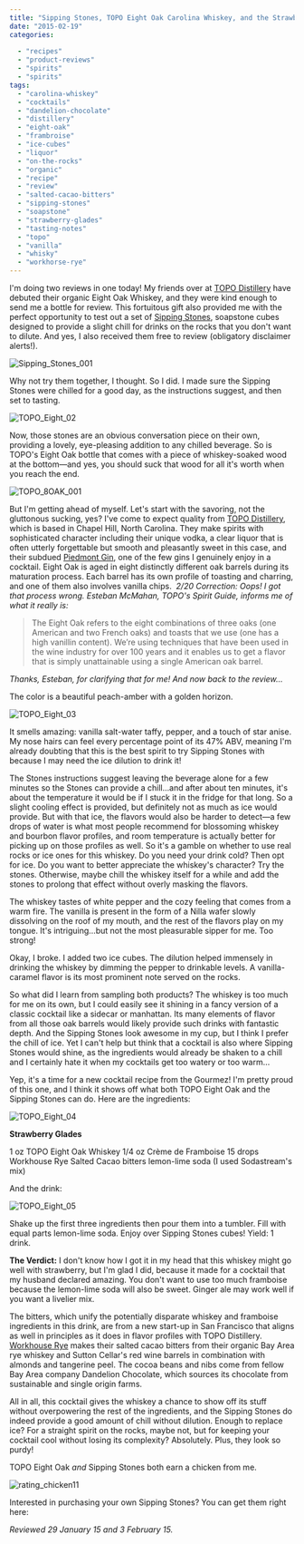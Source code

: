 ```yaml
---
title: "Sipping Stones, TOPO Eight Oak Carolina Whiskey, and the Strawberry Glades"
date: "2015-02-19"
categories: 
  
  - "recipes"
  - "product-reviews"
  - "spirits"
  - "spirits"
tags: 
  - "carolina-whiskey"
  - "cocktails"
  - "dandelion-chocolate"
  - "distillery"
  - "eight-oak"
  - "frambroise"
  - "ice-cubes"
  - "liquor"
  - "on-the-rocks"
  - "organic"
  - "recipe"
  - "review"
  - "salted-cacao-bitters"
  - "sipping-stones"
  - "soapstone"
  - "strawberry-glades"
  - "tasting-notes"
  - "topo"
  - "vanilla"
  - "whisky"
  - "workhorse-rye"
---
```


I'm doing two reviews in one today! My friends over at [TOPO Distillery](http://www.thegourmez.com/2013/06/bloggers-night-at-topo-distillery/) have debuted their organic Eight Oak Whiskey, and they were kind enough to send me a bottle for review. This fortuitous gift also provided me with the perfect opportunity to test out a set of [Sipping Stones](http://sippingstones.com/), soapstone cubes designed to provide a slight chill for drinks on the rocks that you don't want to dilute. And yes, I also received them free to review (obligatory disclaimer alerts!).

![Sipping_Stones_001](http://s3.amazonaws.com/thegourmez-wpmedia/2015/02/Sipping_Stones_001-500x333.jpg)

Why not try them together, I thought. So I did. I made sure the Sipping Stones were chilled for a good day, as the instructions suggest, and then set to tasting.

![TOPO_Eight_02](http://s3.amazonaws.com/thegourmez-wpmedia/2015/02/TOPO_Eight_02-466x500.jpg)

Now, those stones are an obvious conversation piece on their own, providing a lovely, eye-pleasing addition to any chilled beverage. So is TOPO's Eight Oak bottle that comes with a piece of whiskey-soaked wood at the bottom—and yes, you should suck that wood for all it's worth when you reach the end.

![TOPO_8OAK_001](http://s3.amazonaws.com/thegourmez-wpmedia/2015/02/TOPO_8OAK_001-333x500.jpg)

But I'm getting ahead of myself. Let's start with the savoring, not the gluttonous sucking, yes? I've come to expect quality from [TOPO Distillery](http://www.topodistillery.com/), which is based in Chapel Hill, North Carolina. They make spirits with sophisticated character including their unique vodka, a clear liquor that is often utterly forgettable but smooth and pleasantly sweet in this case, and their subdued [Piedmont Gin](http://www.thegourmez.com/2013/10/topo-piedmont-gin/), one of the few gins I genuinely enjoy in a cocktail. Eight Oak is aged in eight distinctly different oak barrels during its maturation process. Each barrel has its own profile of toasting and charring, and one of them also involves vanilla chips.  _2/20 Correction:_ _Oops! I got that process wrong. Esteban McMahan, TOPO's Spirit Guide, informs me of what it really is:_ 

> The Eight Oak refers to the eight combinations of three oaks (one American and two French oaks) and toasts that we use (one has a high vanillin content). We’re using techniques that have been used in the wine industry for over 100 years and it enables us to get a flavor that is simply unattainable using a single American oak barrel.

_Thanks, Esteban, for clarifying that for me! And now back to the review..._

The color is a beautiful peach-amber with a golden horizon.

![TOPO_Eight_03](http://s3.amazonaws.com/thegourmez-wpmedia/2015/02/TOPO_Eight_03-500x371.jpg)

It smells amazing: vanilla salt-water taffy, pepper, and a touch of star anise. My nose hairs can feel every percentage point of its 47% ABV, meaning I'm already doubting that this is the best spirit to try Sipping Stones with because I may need the ice dilution to drink it!

The Stones instructions suggest leaving the beverage alone for a few minutes so the Stones can provide a chill…and after about ten minutes, it's about the temperature it would be if I stuck it in the fridge for that long. So a slight cooling effect is provided, but definitely not as much as ice would provide. But with that ice, the flavors would also be harder to detect—a few drops of water is what most people recommend for blossoming whiskey and bourbon flavor profiles, and room temperature is actually better for picking up on those profiles as well. So it's a gamble on whether to use real rocks or ice ones for this whiskey. Do you need your drink cold? Then opt for ice. Do you want to better appreciate the whiskey's character? Try the stones. Otherwise, maybe chill the whiskey itself for a while and add the stones to prolong that effect without overly masking the flavors.

The whiskey tastes of white pepper and the cozy feeling that comes from a warm fire. The vanilla is present in the form of a Nilla wafer slowly dissolving on the roof of my mouth, and the rest of the flavors play on my tongue. It's intriguing…but not the most pleasurable sipper for me. Too strong!

Okay, I broke. I added two ice cubes. The dilution helped immensely in drinking the whiskey by dimming the pepper to drinkable levels. A vanilla-caramel flavor is its most prominent note served on the rocks.

So what did I learn from sampling both products? The whiskey is too much for me on its own, but I could easily see it shining in a fancy version of a classic cocktail like a sidecar or manhattan. Its many elements of flavor from all those oak barrels would likely provide such drinks with fantastic depth. And the Sipping Stones look awesome in my cup, but I think I prefer the chill of ice. Yet I can't help but think that a cocktail is also where Sipping Stones would shine, as the ingredients would already be shaken to a chill and I certainly hate it when my cocktails get too watery or too warm…

Yep, it's a time for a new cocktail recipe from the Gourmez! I'm pretty proud of this one, and I think it shows off what both TOPO Eight Oak and the Sipping Stones can do. Here are the ingredients:

![TOPO_Eight_04](http://s3.amazonaws.com/thegourmez-wpmedia/2015/02/TOPO_Eight_04-356x500.jpg)

**Strawberry Glades**

1 oz TOPO Eight Oak Whiskey 1/4 oz Crème de Framboise 15 drops Workhouse Rye Salted Cacao bitters lemon-lime soda (I used Sodastream's mix)

And the drink:

![TOPO_Eight_05](http://s3.amazonaws.com/thegourmez-wpmedia/2015/02/TOPO_Eight_05-500x458.jpg)

Shake up the first three ingredients then pour them into a tumbler. Fill with equal parts lemon-lime soda. Enjoy over Sipping Stones cubes! Yield: 1 drink.

**The Verdict:** I don't know how I got it in my head that this whiskey might go well with strawberry, but I'm glad I did, because it made for a cocktail that my husband declared amazing. You don't want to use too much framboise because the lemon-lime soda will also be sweet. Ginger ale may work well if you want a livelier mix.

The bitters, which unify the potentially disparate whiskey and framboise ingredients in this drink, are from a new start-up in San Francisco that aligns as well in principles as it does in flavor profiles with TOPO Distillery. [Workhouse Rye](http://www.workhorserye.com/) makes their salted cacao bitters from their organic Bay Area rye whiskey and Sutton Cellar's red wine barrels in combination with almonds and tangerine peel. The cocoa beans and nibs come from fellow Bay Area company Dandelion Chocolate, which sources its chocolate from sustainable and single origin farms.

All in all, this cocktail gives the whiskey a chance to show off its stuff without overpowering the rest of the ingredients, and the Sipping Stones do indeed provide a good amount of chill without dilution. Enough to replace ice? For a straight spirit on the rocks, maybe not, but for keeping your cocktail cool without losing its complexity? Absolutely. Plus, they look so purdy!

TOPO Eight Oak _and_ Sipping Stones both earn a chicken from me.

![rating_chicken11](http://s3.amazonaws.com/thegourmez-wpmedia/2009/02/rating_chicken11.gif)

Interested in purchasing your own Sipping Stones? You can get them right here:

_Reviewed 29 January 15 and 3 February 15._
